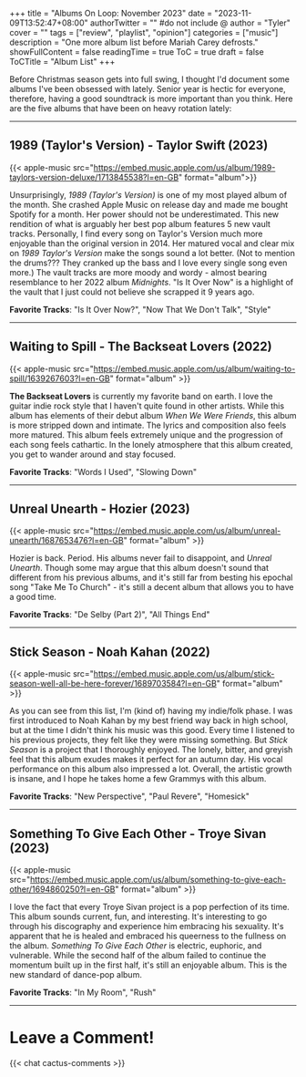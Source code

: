 +++
title = "Albums On Loop: November 2023"
date = "2023-11-09T13:52:47+08:00"
authorTwitter = "" #do not include @
author = "Tyler"
cover = ""
tags = ["review", "playlist", "opinion"]
categories = ["music"]
description = "One more album list before Mariah Carey defrosts."
showFullContent = false
readingTime = true
ToC = true
draft = false
ToCTitle = "Album List"
+++

Before Christmas season gets into full swing, I thought I'd document some albums I've been obsessed with lately. Senior year is hectic for everyone, therefore, having a good soundtrack is more important than you think. Here are the five albums that have been on heavy rotation lately:

---

## 1989 (Taylor's Version) - Taylor Swift (2023)

{{< apple-music src="https://embed.music.apple.com/us/album/1989-taylors-version-deluxe/1713845538?l=en-GB" format="album">}}

Unsurprisingly, *1989 (Taylor's Version)* is one of my most played album of the month. She crashed Apple Music on release day and made me bought Spotify for a month. Her power should not be underestimated. This new rendition of what is arguably her best pop album features 5 new vault tracks. Personally, I find every song on Taylor's Version much more enjoyable than the original version in 2014. Her matured vocal and clear mix on *1989 Taylor's Version* make the songs sound a lot better. (Not to mention the drums??? They cranked up the bass and I love every single song even more.) The vault tracks are more moody and wordy - almost bearing resemblance to her 2022 album *Midnights*. "Is It Over Now" is a highlight of the vault that I just could not believe she scrapped it 9 years ago.

**Favorite Tracks**: "Is It Over Now?", "Now That We Don't Talk", "Style"

---

## Waiting to Spill - The Backseat Lovers (2022)

{{< apple-music src="https://embed.music.apple.com/us/album/waiting-to-spill/1639267603?l=en-GB" format="album" >}}

**The Backseat Lovers** is currently my favorite band on earth. I love the guitar indie rock style that I haven't quite found in other artists. While this album has elements of their debut album *When We Were Friends*, this album is more stripped down and intimate. The lyrics and composition also feels more matured. This album feels extremely unique and the progression of each song feels cathartic. In the lonely atmosphere that this album created, you get to wander around and stay focused.

**Favorite Tracks**: "Words I Used", "Slowing Down"

---

## Unreal Unearth - Hozier (2023)

{{< apple-music src="https://embed.music.apple.com/us/album/unreal-unearth/1687653476?l=en-GB" format="album" >}}

Hozier is back. Period. His albums never fail to disappoint, and *Unreal Unearth*. Though some may argue that this album doesn't sound that different from his previous albums, and it's still far from besting his epochal song "Take Me To Church" - it's still a decent album that allows you to have a good time.

**Favorite Tracks**: "De Selby (Part 2)", "All Things End"

---

## Stick Season - Noah Kahan (2022)

{{< apple-music src="https://embed.music.apple.com/us/album/stick-season-well-all-be-here-forever/1689703584?l=en-GB" format="album" >}}

As you can see from this list, I'm (kind of) having my indie/folk phase. I was first introduced to Noah Kahan by my best friend way back in high school, but at the time I didn't think his music was this good. Every time I listened to his previous projects, they felt like they were missing something. But *Stick Season* is a project that I thoroughly enjoyed. The lonely, bitter, and greyish feel that this album exudes makes it perfect for an autumn day. His vocal performance on this album also impressed a lot. Overall, the artistic growth is insane, and I hope he takes home a few Grammys with this album.

**Favorite Tracks**: "New Perspective", "Paul Revere", "Homesick"

---

## Something To Give Each Other - Troye Sivan (2023)

{{< apple-music src="https://embed.music.apple.com/us/album/something-to-give-each-other/1694860250?l=en-GB" format="album" >}}

I love the fact that every Troye Sivan project is a pop perfection of its time. This album sounds current, fun, and interesting. It's interesting to go through his discography and experience him embracing his sexuality. It's apparent that he is healed and embraced his queerness to the fullness on the album. *Something To Give Each Other* is electric, euphoric, and vulnerable. While the second half of the album failed to continue the momentum built up in the first half, it's still an enjoyable album. This is the new standard of dance-pop album.

**Favorite Tracks**: "In My Room", "Rush"

---

# Leave a Comment!

{{< chat cactus-comments >}}

